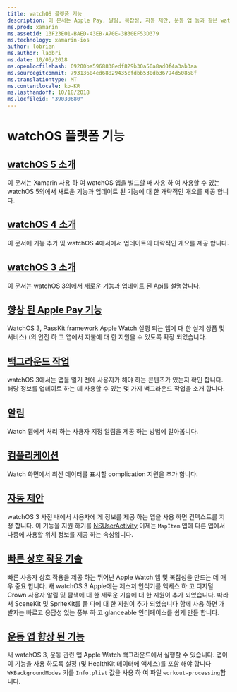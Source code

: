 ```yaml
---
title: watchOS 플랫폼 기능
description: 이 문서는 Apple Pay, 알림, 복잡성, 자동 제안, 운동 앱 등과 같은 watchOS 플랫폼 기능을 설명 하는 다양 한 가이드에 연결 합니다.
ms.prod: xamarin
ms.assetid: 13F23E01-BAED-43EB-A70E-3B30EF53D379
ms.technology: xamarin-ios
author: lobrien
ms.author: laobri
ms.date: 10/05/2018
ms.openlocfilehash: 09200ba5968838edf829b30a50a8ad0f4a3ab3aa
ms.sourcegitcommit: 79313604ed68829435cfdbb530db36794d50858f
ms.translationtype: MT
ms.contentlocale: ko-KR
ms.lasthandoff: 10/18/2018
ms.locfileid: "39030680"
---
```

# <a name="watchos-platform-features"></a>watchOS 플랫폼 기능

## <a name="introduction-to-watchos-5introduction-to-watchos5indexmd"></a>[watchOS 5 소개](introduction-to-watchos5/index.md)

이 문서는 Xamarin 사용 하 여 watchOS 앱을 빌드할 때 사용 하 여 사용할 수 있는 watchOS 5의에서 새로운 기능과 업데이트 된 기능에 대 한 개략적인 개요를 제공 합니다.

## <a name="introduction-to-watchos-4introduction-to-watchos4md"></a>[watchOS 4 소개](introduction-to-watchos4.md)

이 문서에 기능 추가 및 watchOS 4에서에서 업데이트의 대략적인 개요를 제공 합니다.

## <a name="introduction-to-watchos-3introduction-to-watchos3indexmd"></a>[watchOS 3 소개](introduction-to-watchos3/index.md)

이 문서는 watchOS 3의에서 새로운 기능과 업데이트 된 Api를 설명합니다.

## <a name="apple-pay-enhancementsioswatchosplatformapple-paymd"></a>[향상 된 Apple Pay 기능](~/ios/watchos/platform/apple-pay.md)

WatchOS 3, PassKit framework Apple Watch 실행 되는 앱에 대 한 실제 상품 및 서비스) (의 안전 하 고 앱에서 지불에 대 한 지원을 수 있도록 확장 되었습니다.

## <a name="background-tasksioswatchosplatformbackground-tasksmd"></a>[백그라운드 작업](~/ios/watchos/platform/background-tasks.md)

watchOS 3에서는 앱을 열기 전에 사용자가 해야 하는 콘텐츠가 있는지 확인 합니다. 해당 정보를 업데이트 하는 데 사용할 수 있는 몇 가지 백그라운드 작업을 소개 합니다.

## <a name="notificationsnotificationsmd"></a>[알림](notifications.md)

Watch 앱에서 처리 하는 사용자 지정 알림을 제공 하는 방법에 알아봅니다.

## <a name="complicationscomplicationsmd"></a>[컴플리케이션](complications.md)

Watch 화면에서 최신 데이터를 표시할 complication 지원을 추가 합니다.

## <a name="proactive-suggestionsioswatchosplatformproactive-suggestionsmd"></a>[자동 제안](~/ios/watchos/platform/proactive-suggestions.md)

watchOS 3 사전 내에서 사용자에 게 정보를 제공 하는 앱을 사용 하면 컨텍스트를 지정 합니다. 이 기능을 지원 하기를 [NSUserActivity](https://developer.apple.com/reference/foundation/nsuseractivity) 이제는 `MapItem` 앱에 다른 앱에서 나중에 사용할 위치 정보를 제공 하는 속성입니다.

## <a name="quick-interaction-techniquesioswatchosplatformquick-interaction-techniquesmd"></a>[빠른 상호 작용 기술](~/ios/watchos/platform/quick-interaction-techniques.md)

빠른 사용자 상호 작용을 제공 하는 뛰어난 Apple Watch 앱 및 복잡성을 만드는 데 매우 중요 합니다. 새 watchOS 3 Apple에는 제스처 인식기를 액세스 하 고 디지털 Crown 사용자 알림 및 탐색에 대 한 새로운 기술에 대 한 지원이 추가 되었습니다. 따라서 SceneKit 및 SpriteKit를 둘 다에 대 한 지원이 추가 되었습니다 함께 사용 하면 개발자는 빠르고 응답성 있는 풍부 하 고 glanceable 인터페이스를 쉽게 만들 합니다.

## <a name="workout-app-enhancementsioswatchosplatformworkout-appsmd"></a>[운동 앱 향상 된 기능](~/ios/watchos/platform/workout-apps.md)

새 watchOS 3, 운동 관련 앱 Apple Watch 백그라운드에서 실행할 수 있습니다. 앱이이 기능을 사용 하도록 설정 (및 HealthKit 데이터에 액세스)를 포함 해야 합니다 `WKBackgroundModes` 키를 `Info.plist` 값을 사용 하 여 파일 `workout-processing`합니다.
